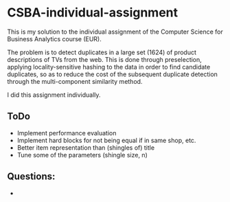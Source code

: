 # CSBA-individual-assignment

This is my solution to the individual assignment of the Computer Science for Business Analytics course (EUR).

The problem is to detect duplicates in a large set (1624) of product descriptions of TVs from the web.
This is done through preselection, applying locality-sensitive hashing to the data in order to find candidate duplicates,
so as to reduce the cost of the subsequent duplicate detection through the multi-component similarity method.

I did this assignment individually.

## ToDo
- Implement performance evaluation
- Implement hard blocks for not being equal if in same shop, etc.
- Better item representation than (shingles of) title
- Tune some of the parameters (shingle size, n)

## Questions:
-

